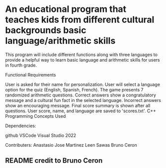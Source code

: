 # An educational program that teaches kids from different cultural backgrounds basic language/arithmetic skills

This program will include different functions along with three languages to provide a helpful way to learn basic language and arithmetic skills for users in fourth grade.

Functional Requirements

User is asked for their name for personalization.
User will select a language option for the quiz (English, Spanish, French).
The game presents 7 randomized arithmetic questions.
Correct answers show a congratulatory message and a cultural fun fact in the selected language.
Incorrect answers show an encouraging message.
Final score summary is shown after all questions.
User score, name, and language are saved to 'scores.txt'.
C++ Programming Concepts Used

Dependencies:

github
VSCode
Visual Studio 2022

Contributers: 
Anastasio Jose Martinez
Leen Sawas
Bruno Ceron


## README credit to Bruno Ceron

